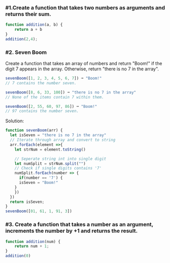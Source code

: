 ### #1.Create a function that takes two numbers as arguments and returns their sum.

```javascript 
function addition(a, b) {
	return a + b
}
addition(2,4);
```

### #2. Seven Boom
Create a function that takes an array of numbers and return "Boom!" if the digit 7 appears in the array. Otherwise, return "there is no 7 in the array".
```javascript 
sevenBoom([1, 2, 3, 4, 5, 6, 7]) ➞ "Boom!"
// 7 contains the number seven.

sevenBoom([8, 6, 33, 100]) ➞ "there is no 7 in the array"
// None of the items contain 7 within them.

sevenBoom([2, 55, 60, 97, 86]) ➞ "Boom!"
// 97 contains the number seven.
``` 
Solution:
```javascript
function sevenBoom(arr) {
  let isSeven = "there is no 7 in the array"
  // Iterate through array and convert to string
  arr.forEach(element =>{
    let strNum = element.toString()

    // Seperate string int into single digit
    let numSplit = strNum.split("")
    // Check if single digits contains '7'
    numSplit.forEach(number => {
      if(number == '7') {
      isSeven = "Boom!"
    }
    })
  })
  return isSeven;
}
sevenBoom([01, 61, 1, 91, 3])
```
### #3. Create a function that takes a number as an argument, increments the number by +1 and returns the result.
```javascript
function addition(num) {
	return num + 1;
}
addition(0)
```
